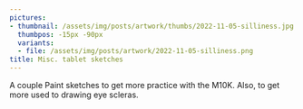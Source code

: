 ```yaml
---
pictures:
- thumbnail: /assets/img/posts/artwork/thumbs/2022-11-05-silliness.jpg
  thumbpos: -15px -90px
  variants:
  - file: /assets/img/posts/artwork/2022-11-05-silliness.png
title: Misc. tablet sketches
---
```

A couple Paint sketches to get more practice with the M10K.
Also, to get more used to drawing eye scleras.
